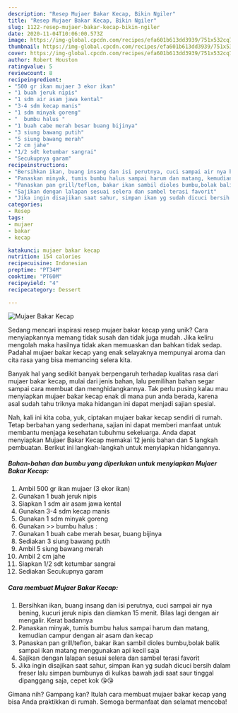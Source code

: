 ```yaml
---
description: "Resep Mujaer Bakar Kecap, Bikin Ngiler"
title: "Resep Mujaer Bakar Kecap, Bikin Ngiler"
slug: 1122-resep-mujaer-bakar-kecap-bikin-ngiler
date: 2020-11-04T10:06:00.573Z
image: https://img-global.cpcdn.com/recipes/efa601b613dd3939/751x532cq70/mujaer-bakar-kecap-foto-resep-utama.jpg
thumbnail: https://img-global.cpcdn.com/recipes/efa601b613dd3939/751x532cq70/mujaer-bakar-kecap-foto-resep-utama.jpg
cover: https://img-global.cpcdn.com/recipes/efa601b613dd3939/751x532cq70/mujaer-bakar-kecap-foto-resep-utama.jpg
author: Robert Houston
ratingvalue: 5
reviewcount: 8
recipeingredient:
- "500 gr ikan mujaer 3 ekor ikan"
- "1 buah jeruk nipis"
- "1 sdm air asam jawa kental"
- "3-4 sdm kecap manis"
- "1 sdm minyak goreng"
- "  bumbu halus "
- "1 buah cabe merah besar buang bijinya"
- "3 siung bawang putih"
- "5 siung bawang merah"
- "2 cm jahe"
- "1/2 sdt ketumbar sangrai"
- "Secukupnya garam"
recipeinstructions:
- "Bersihkan ikan, buang insang dan isi perutnya, cuci sampai air nya bening, kucuri jeruk nipis dan diamkan 15 menit. Bilas lagi dengan air mengalir. Kerat badannya"
- "Panaskan minyak, tumis bumbu halus sampai harum dan matang, kemudian campur dengan air asam dan kecap"
- "Panaskan pan grill/teflon, bakar ikan sambil dioles bumbu,bolak balik sampai ikan matang menggunakan api kecil saja"
- "Sajikan dengan lalapan sesuai selera dan sambel terasi favorit"
- "Jika ingin disajikan saat sahur, simpan ikan yg sudah dicuci bersih dalam freser lalu simpan bumbunya di kulkas bawah jadi saat saur tinggal dipanggang saja, cepet kok 😘😘"
categories:
- Resep
tags:
- mujaer
- bakar
- kecap

katakunci: mujaer bakar kecap 
nutrition: 154 calories
recipecuisine: Indonesian
preptime: "PT34M"
cooktime: "PT60M"
recipeyield: "4"
recipecategory: Dessert

---
```



![Mujaer Bakar Kecap](https://img-global.cpcdn.com/recipes/efa601b613dd3939/751x532cq70/mujaer-bakar-kecap-foto-resep-utama.jpg)

Sedang mencari inspirasi resep mujaer bakar kecap yang unik? Cara menyiapkannya memang tidak susah dan tidak juga mudah. Jika keliru mengolah maka hasilnya tidak akan memuaskan dan bahkan tidak sedap. Padahal mujaer bakar kecap yang enak selayaknya mempunyai aroma dan cita rasa yang bisa memancing selera kita.



Banyak hal yang sedikit banyak berpengaruh terhadap kualitas rasa dari mujaer bakar kecap, mulai dari jenis bahan, lalu pemilihan bahan segar sampai cara membuat dan menghidangkannya. Tak perlu pusing kalau mau menyiapkan mujaer bakar kecap enak di mana pun anda berada, karena asal sudah tahu triknya maka hidangan ini dapat menjadi sajian spesial.


Nah, kali ini kita coba, yuk, ciptakan mujaer bakar kecap sendiri di rumah. Tetap berbahan yang sederhana, sajian ini dapat memberi manfaat untuk membantu menjaga kesehatan tubuhmu sekeluarga. Anda dapat menyiapkan Mujaer Bakar Kecap memakai 12 jenis bahan dan 5 langkah pembuatan. Berikut ini langkah-langkah untuk menyiapkan hidangannya.

<!--inarticleads1-->

##### Bahan-bahan dan bumbu yang diperlukan untuk menyiapkan Mujaer Bakar Kecap:

1. Ambil 500 gr ikan mujaer (3 ekor ikan)
1. Gunakan 1 buah jeruk nipis
1. Siapkan 1 sdm air asam jawa kental
1. Gunakan 3-4 sdm kecap manis
1. Gunakan 1 sdm minyak goreng
1. Gunakan  &gt;&gt; bumbu halus :
1. Gunakan 1 buah cabe merah besar, buang bijinya
1. Sediakan 3 siung bawang putih
1. Ambil 5 siung bawang merah
1. Ambil 2 cm jahe
1. Siapkan 1/2 sdt ketumbar sangrai
1. Sediakan Secukupnya garam




<!--inarticleads2-->

##### Cara membuat Mujaer Bakar Kecap:

1. Bersihkan ikan, buang insang dan isi perutnya, cuci sampai air nya bening, kucuri jeruk nipis dan diamkan 15 menit. Bilas lagi dengan air mengalir. Kerat badannya
1. Panaskan minyak, tumis bumbu halus sampai harum dan matang, kemudian campur dengan air asam dan kecap
1. Panaskan pan grill/teflon, bakar ikan sambil dioles bumbu,bolak balik sampai ikan matang menggunakan api kecil saja
1. Sajikan dengan lalapan sesuai selera dan sambel terasi favorit
1. Jika ingin disajikan saat sahur, simpan ikan yg sudah dicuci bersih dalam freser lalu simpan bumbunya di kulkas bawah jadi saat saur tinggal dipanggang saja, cepet kok 😘😘




Gimana nih? Gampang kan? Itulah cara membuat mujaer bakar kecap yang bisa Anda praktikkan di rumah. Semoga bermanfaat dan selamat mencoba!
